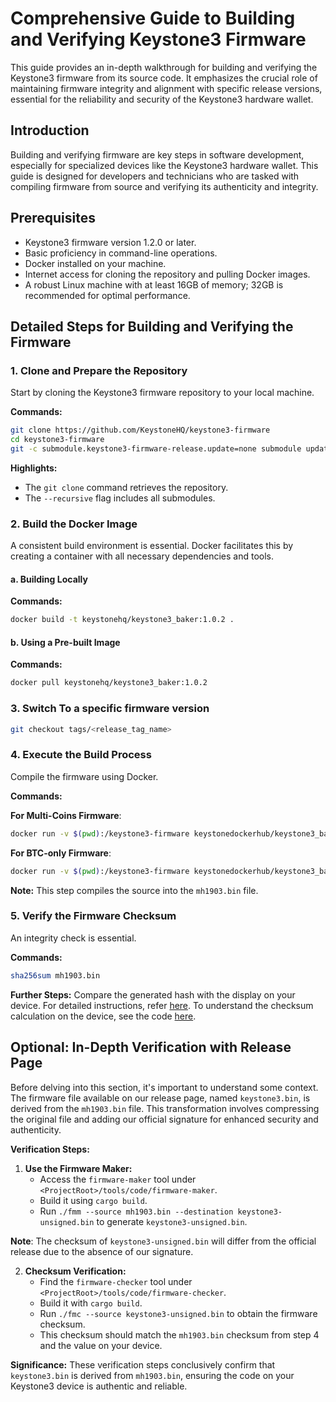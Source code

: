 # Comprehensive Guide to Building and Verifying Keystone3 Firmware

This guide provides an in-depth walkthrough for building and verifying the Keystone3 firmware from its source code. It emphasizes the crucial role of maintaining firmware integrity and alignment with specific release versions, essential for the reliability and security of the Keystone3 hardware wallet.

## Introduction

Building and verifying firmware are key steps in software development, especially for specialized devices like the Keystone3 hardware wallet. This guide is designed for developers and technicians who are tasked with compiling firmware from source and verifying its authenticity and integrity.

## Prerequisites

- Keystone3 firmware version 1.2.0 or later.
- Basic proficiency in command-line operations.
- Docker installed on your machine.
- Internet access for cloning the repository and pulling Docker images.
- A robust Linux machine with at least 16GB of memory; 32GB is recommended for optimal performance.

## Detailed Steps for Building and Verifying the Firmware

### 1. Clone and Prepare the Repository

Start by cloning the Keystone3 firmware repository to your local machine.

**Commands:**

```bash
git clone https://github.com/KeystoneHQ/keystone3-firmware
cd keystone3-firmware
git -c submodule.keystone3-firmware-release.update=none submodule update --init --recursive
```

**Highlights:**

- The `git clone` command retrieves the repository.
- The `--recursive` flag includes all submodules.

### 2. Build the Docker Image

A consistent build environment is essential. Docker facilitates this by creating a container with all necessary dependencies and tools.

#### a. Building Locally

**Commands:**

```bash
docker build -t keystonehq/keystone3_baker:1.0.2 .
```

#### b. Using a Pre-built Image

**Commands:**

```bash
docker pull keystonehq/keystone3_baker:1.0.2
```

### 3. Switch To a specific firmware version
```bash
git checkout tags/<release_tag_name>
```

### 4. Execute the Build Process

Compile the firmware using Docker.

**Commands:**

**For Multi-Coins Firmware**:

```bash
docker run -v $(pwd):/keystone3-firmware keystonedockerhub/keystone3_baker:1.0.2 python3 build.py -e production
```

**For BTC-only Firmware**:

```bash
docker run -v $(pwd):/keystone3-firmware keystonedockerhub/keystone3_baker:1.0.2 python3 build.py -e production -t btc_only
```

**Note:** This step compiles the source into the `mh1903.bin` file.

### 5. Verify the Firmware Checksum

An integrity check is essential.

**Commands:**

```bash
sha256sum mh1903.bin
```

**Further Steps:** Compare the generated hash with the display on your device. For detailed instructions, refer [here](https://guide.keyst.one/docs/verify-checksum). To understand the checksum calculation on the device, see the code [here](https://github.com/KeystoneHQ/keystone3-firmware/blob/ce9e8e7e9bc33b46d420f9cfea4329b73426a7cd/src/ui/gui_model/gui_model.c#L1261).

## Optional: In-Depth Verification with Release Page
Before delving into this section, it's important to understand some context. The firmware file available on our release page, named `keystone3.bin`, is derived from the `mh1903.bin` file. This transformation involves compressing the original file and adding our official signature for enhanced security and authenticity.

**Verification Steps:**

1. **Use the Firmware Maker:**
   - Access the `firmware-maker` tool under `<ProjectRoot>/tools/code/firmware-maker`.
   - Build it using `cargo build`.
   - Run `./fmm --source mh1903.bin --destination keystone3-unsigned.bin` to generate `keystone3-unsigned.bin`.

**Note**: The checksum of `keystone3-unsigned.bin` will differ from the official release due to the absence of our signature.

2. **Checksum Verification:**
   - Find the `firmware-checker` tool under `<ProjectRoot>/tools/code/firmware-checker`.
   - Build it with `cargo build`.
   - Run `./fmc --source keystone3-unsigned.bin` to obtain the firmware checksum.
   - This checksum should match the `mh1903.bin` checksum from step 4 and the value on your device.

**Significance:** These verification steps conclusively confirm that `keystone3.bin` is derived from `mh1903.bin`, ensuring the code on your Keystone3 device is authentic and reliable.
